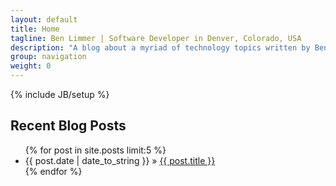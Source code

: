 ```yaml
---
layout: default
title: Home
tagline: Ben Limmer | Software Developer in Denver, Colorado, USA
description: "A blog about a myriad of technology topics written by Ben Limmer, software developer in Denver, Colorado, USA."
group: navigation
weight: 0
---
```

{% include JB/setup %}

<h2>Recent Blog Posts</h2>
<ul class="posts">
  {% for post in site.posts limit:5 %}
    <li><span>{{ post.date | date_to_string }}</span> &raquo; <a href="{{ BASE_PATH }}{{ post.url }}">{{ post.title }}</a></li>
  {% endfor %}
</ul>
